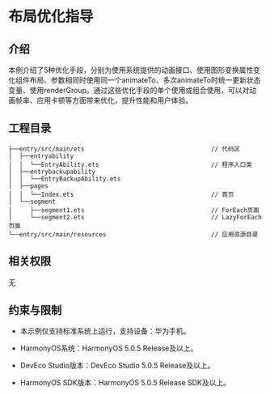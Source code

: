 # 布局优化指导
## 介绍
本例介绍了5种优化手段，分别为使用系统提供的动画接口、使用图形变换属性变化组件布局、参数相同时使用同一个animateTo、多次animateTo时统一更新状态变量、使用renderGroup。通过这些优化手段的单个使用或组合使用，可以对动画帧率、应用卡顿等方面带来优化，提升性能和用户体验。

## 工程目录
``` 
├──entry/src/main/ets                                   // 代码区
│  ├──entryability
│  │  └──EntryAbility.ets                               // 程序入口类
│  ├──entrybackupability
│  │  └──EntryBackupAbility.ets
│  ├──pages                
│  │  └──Index.ets                                      // 首页      
│  └──segment
│     ├──segment1.ets                                   // ForEach页面
│     └──segment2.ets                                   // LazyForEach页面
└──entry/src/main/resources                             // 应用资源目录
```

## 相关权限
无

## 约束与限制
* 本示例仅支持标准系统上运行，支持设备：华为手机。

* HarmonyOS系统：HarmonyOS 5.0.5 Release及以上。

* DevEco Studio版本：DevEco Studio 5.0.5 Release及以上。

* HarmonyOS SDK版本：HarmonyOS 5.0.5 Release SDK及以上。